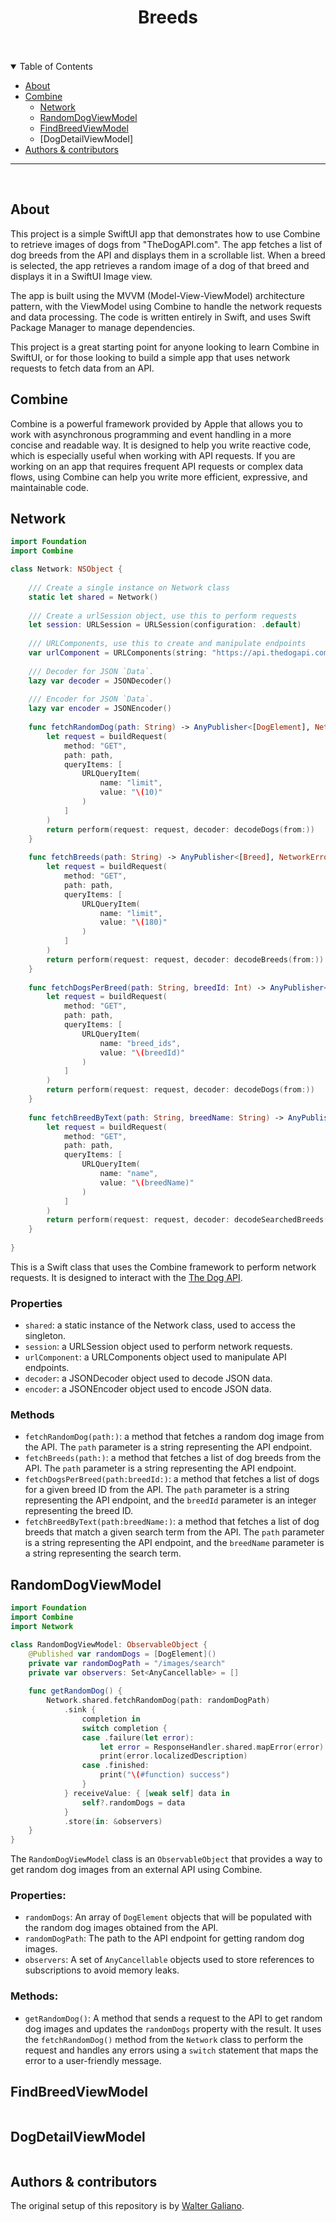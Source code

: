 <div align="center">
  <h1>Breeds</h1>
  <br />
	
</div>
  <br />

<details open="open">
<summary>Table of Contents</summary>

- [About](#about)
- [Combine](#combine)
  - [Network](#network)
  - [RandomDogViewModel](#random-dog-view-model)
  - [FindBreedViewModel](#find-breed-view-model)
  - [DogDetailViewModel]
- [Authors & contributors](#authors--contributors)

</details>

---
<br />

## About

This project is a simple SwiftUI app that demonstrates how to use Combine to retrieve images of dogs from "TheDogAPI.com". The app fetches a list of dog breeds from the API and displays them in a scrollable list. When a breed is selected, the app retrieves a random image of a dog of that breed and displays it in a SwiftUI Image view.

The app is built using the MVVM (Model-View-ViewModel) architecture pattern, with the ViewModel using Combine to handle the network requests and data processing. The code is written entirely in Swift, and uses Swift Package Manager to manage dependencies.

This project is a great starting point for anyone looking to learn Combine in SwiftUI, or for those looking to build a simple app that uses network requests to fetch data from an API.

## Combine
Combine is a powerful framework provided by Apple that allows you to work with asynchronous programming and event handling in a more concise and readable way. It is designed to help you write reactive code, which is especially useful when working with API requests.
If you are working on an app that requires frequent API requests or complex data flows, using Combine can help you write more efficient, expressive, and maintainable code.

## Network
```Swift
import Foundation
import Combine

class Network: NSObject {
    
    /// Create a single instance on Network class
    static let shared = Network()
    
    /// Create a urlSession object, use this to perform requests
    let session: URLSession = URLSession(configuration: .default)
    
    /// URLComponents, use this to create and manipulate endpoints
    var urlComponent = URLComponents(string: "https://api.thedogapi.com/v1")
    
    /// Decoder for JSON `Data`.
    lazy var decoder = JSONDecoder()
    
    /// Encoder for JSON `Data`.
    lazy var encoder = JSONEncoder()
    
    func fetchRandomDog(path: String) -> AnyPublisher<[DogElement], NetworkError> {
        let request = buildRequest(
            method: "GET",
            path: path,
            queryItems: [
                URLQueryItem(
                    name: "limit",
                    value: "\(10)"
                )
            ]
        )
        return perform(request: request, decoder: decodeDogs(from:))
    }
    
    func fetchBreeds(path: String) -> AnyPublisher<[Breed], NetworkError> {
        let request = buildRequest(
            method: "GET",
            path: path,
            queryItems: [
                URLQueryItem(
                    name: "limit",
                    value: "\(180)"
                )
            ]
        )
        return perform(request: request, decoder: decodeBreeds(from:))
    }
    
    func fetchDogsPerBreed(path: String, breedId: Int) -> AnyPublisher<[DogElement], NetworkError> {
        let request = buildRequest(
            method: "GET",
            path: path,
            queryItems: [
                URLQueryItem(
                    name: "breed_ids",
                    value: "\(breedId)"
                )
            ]
        )
        return perform(request: request, decoder: decodeDogs(from:))
    }
    
    func fetchBreedByText(path: String, breedName: String) -> AnyPublisher<[SearchedBreedElement], NetworkError> {
        let request = buildRequest(
            method: "GET",
            path: path,
            queryItems: [
                URLQueryItem(
                    name: "name",
                    value: "\(breedName)"
                )
            ]
        )
        return perform(request: request, decoder: decodeSearchedBreeds(from:))
    }
    
}
```

  <p>This is a Swift class that uses the Combine framework to perform network requests. It is designed to interact with the <a href="https://thedogapi.com/">The Dog API</a>.</p>
  <h3>Properties</h3>
  <ul>
    <li><code>shared</code>: a static instance of the Network class, used to access the singleton.</li>
    <li><code>session</code>: a URLSession object used to perform network requests.</li>
    <li><code>urlComponent</code>: a URLComponents object used to manipulate API endpoints.</li>
    <li><code>decoder</code>: a JSONDecoder object used to decode JSON data.</li>
    <li><code>encoder</code>: a JSONEncoder object used to encode JSON data.</li>
  </ul>
  <h3>Methods</h3>
  <ul>
    <li><code>fetchRandomDog(path:)</code>: a method that fetches a random dog image from the API. The <code>path</code> parameter is a string representing the API endpoint.</li>
    <li><code>fetchBreeds(path:)</code>: a method that fetches a list of dog breeds from the API. The <code>path</code> parameter is a string representing the API endpoint.</li>
    <li><code>fetchDogsPerBreed(path:breedId:)</code>: a method that fetches a list of dogs for a given breed ID from the API. The <code>path</code> parameter is a string representing the API endpoint, and the <code>breedId</code> parameter is an integer representing the breed ID.</li>
    <li><code>fetchBreedByText(path:breedName:)</code>: a method that fetches a list of dog breeds that match a given search term from the API. The <code>path</code> parameter is a string representing the API endpoint, and the <code>breedName</code> parameter is a string representing the search term.</li>
  </ul>

## RandomDogViewModel
```Swift
import Foundation
import Combine
import Network

class RandomDogViewModel: ObservableObject {
    @Published var randomDogs = [DogElement]()
    private var randomDogPath = "/images/search"
    private var observers: Set<AnyCancellable> = []
    
    func getRandomDog() {
        Network.shared.fetchRandomDog(path: randomDogPath)
            .sink {
                completion in
                switch completion {
                case .failure(let error):
                    let error = ResponseHandler.shared.mapError(error)
                    print(error.localizedDescription)
                case .finished:
                    print("\(#function) success")
                }
            } receiveValue: { [weak self] data in
                self?.randomDogs = data
            }
            .store(in: &observers)
    }
}
```
<p>The <code>RandomDogViewModel</code> class is an <code>ObservableObject</code> that provides a way to get random dog images from an external API using Combine.</p>

<h3>Properties:</h3>
<ul>
  <li><code>randomDogs</code>: An array of <code>DogElement</code> objects that will be populated with the random dog images obtained from the API.</li>
  <li><code>randomDogPath</code>: The path to the API endpoint for getting random dog images.</li>
  <li><code>observers</code>: A set of <code>AnyCancellable</code> objects used to store references to subscriptions to avoid memory leaks.</li>
</ul>

<h3>Methods:</h3>
<ul>
  <li><code>getRandomDog()</code>: A method that sends a request to the API to get random dog images and updates the <code>randomDogs</code> property with the result. It uses the <code>fetchRandomDog()</code> method from the <code>Network</code> class to perform the request and handles any errors using a <code>switch</code> statement that maps the error to a user-friendly message.</li>
</ul>


## FindBreedViewModel
```Swift
```

## DogDetailViewModel
```Swift
```

## Authors & contributors

The original setup of this repository is by [Walter Galiano](https://github.com/wgaliano).
